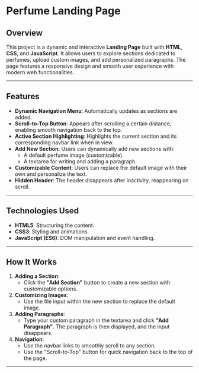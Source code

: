 # Perfume Landing Page

## Overview

This project is a dynamic and interactive **Landing Page** built with **HTML**, **CSS**, and **JavaScript**. It allows users to explore sections dedicated to perfumes, upload custom images, and add personalized paragraphs. The page features a responsive design and smooth user experience with modern web functionalities.

---

## Features

- **Dynamic Navigation Menu**: Automatically updates as sections are added.
- **Scroll-to-Top Button**: Appears after scrolling a certain distance, enabling smooth navigation back to the top.
- **Active Section Highlighting**: Highlights the current section and its corresponding navbar link when in view.
- **Add New Section**: Users can dynamically add new sections with:
  - A default perfume image (customizable).
  - A textarea for writing and adding a paragraph.
- **Customizable Content**: Users can replace the default image with their own and personalize the text.
- **Hidden Header**: The header disappears after inactivity, reappearing on scroll.

---

## Technologies Used

- **HTML5**: Structuring the content.
- **CSS3**: Styling and animations.
- **JavaScript (ES6)**: DOM manipulation and event handling.

---

## How It Works

1. **Adding a Section**:
   - Click the **"Add Section"** button to create a new section with customizable options.
2. **Customizing Images**:
   - Use the file input within the new section to replace the default image.
3. **Adding Paragraphs**:
   - Type your custom paragraph in the textarea and click **"Add Paragraph"**. The paragraph is then displayed, and the input disappears.
4. **Navigation**:
   - Use the navbar links to smoothly scroll to any section.
   - Use the "Scroll-to-Top" button for quick navigation back to the top of the page.

---


